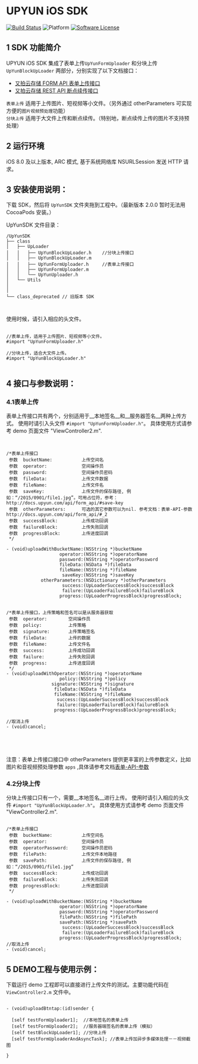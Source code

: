 # UPYUN iOS SDK
[![Build Status](https://travis-ci.org/upyun/ios-sdk.svg?branch=master)](https://travis-ci.org/upyun/ios-sdk)
![Platform](http://img.shields.io/cocoapods/p/UPYUN.svg)
[![Software License](https://img.shields.io/badge/license-MIT-brightgreen.svg)](License.md)



## 1 SDK 功能简介

UPYUN iOS SDK 集成了表单上传``` UpYunFormUploader ```  和分块上传  ``` UpYunBlockUpLoader```   两部分，分别实现了以下文档接口：    
- [又拍云存储 FORM API 表单上传接口](http://docs.upyun.com/api/form_api/)        
- [又拍云存储 REST API 断点续传接口](http://docs.upyun.com/api/rest_api/#_3)



```表单上传```  适用于上传图片、短视频等小文件。（另外通过 otherParameters 可实现方便的```图片视频预处理```功能）			
 ```分块上传```  适用于大文件上传和断点续传。（特别地，断点续传上传的图片不支持预处理）


## 2 运行环境
iOS 8.0 及以上版本, ARC 模式, 基于系统网络库 NSURLSession 发送 HTTP 请求。
 
## 3 安装使用说明：
 下载 SDK，然后将 `UpYunSDK` 文件夹拖到工程中。（最新版本 2.0.0 暂时无法用 CocoaPods 安装。）
 
 

 UpYunSDK 文件目录： 

 
 ```			
/UpYunSDK 
├── class  
│   ├── UpLoader
│   │   ├── UpYunBlockUpLoader.h    //分块上传接口
│   │   ├── UpYunBlockUpLoader.m
│   │   ├── UpYunFormUploader.h     //表单上传接口
│   │   ├── UpYunFormUploader.m
│   │   └── UpYunUploader.h
│   └── Utils
│
│  
└── class_deprecated // 旧版本 SDK


 
 ```			
 
 
 使用时候，请引入相应的头文件。  	 
 
 ```  				
 
 //表单上传，适用于上传图片、短视频等小文件。   
 #import "UpYunFormUploader.h" 
 
 //分块上传，适合大文件上传。
 #import "UpYunBlockUpLoader.h"
 
 
 ```			
 


## 4 接口与参数说明： 


### 4.1表单上传

表单上传接口共有两个，分别适用于__本地签名__和__服务器签名__两种上传方式。
使用时请引入头文件 ```#import "UpYunFormUploader.h"```。 具体使用方式请参考 demo 页面文件 "ViewController2.m".



```					


/*表单上传接口
 参数  bucketName:           上传空间名
 参数  operator:             空间操作员
 参数  password:             空间操作员密码
 参数  fileData:             上传文件数据
 参数  fileName:             上传文件名
 参数  saveKey:              上传文件的保存路径, 例如：“/2015/0901/file1.jpg”。可用占位符，参考：http://docs.upyun.com/api/form_api/#save-key
 参数  otherParameters:      可选的其它参数可以为nil. 参考文档：表单-API-参数http://docs.upyun.com/api/form_api/#_2
 参数  successBlock:         上传成功回调
 参数  failureBlock:         上传失败回调
 参数  progressBlock:        上传进度回调
 */

- (void)uploadWithBucketName:(NSString *)bucketName
                    operator:(NSString *)operatorName
                    password:(NSString *)operatorPassword
                    fileData:(NSData *)fileData
                    fileName:(NSString *)fileName
                     saveKey:(NSString *)saveKey
             otherParameters:(NSDictionary *)otherParameters
                     success:(UpLoaderSuccessBlock)successBlock
                     failure:(UpLoaderFailureBlock)failureBlock
                    progress:(UpLoaderProgressBlock)progressBlock;


/*表单上传接口，上传策略和签名可以是从服务器获取
 参数  operator:        空间操作员
 参数  policy:          上传策略
 参数  signature:       上传策略签名
 参数  fileData:        上传的数据
 参数  fileName:        上传文件名
 参数  success:         上传成功回调
 参数  failure:         上传失败回调
 参数  progress:        上传进度回调
 */
- (void)uploadWithOperator:(NSString *)operatorName
                    policy:(NSString *)policy
                 signature:(NSString *)signature
                  fileData:(NSData *)fileData
                  fileName:(NSString *)fileName
                   success:(UpLoaderSuccessBlock)successBlock
                   failure:(UpLoaderFailureBlock)failureBlock
                  progress:(UpLoaderProgressBlock)progressBlock;

//取消上传
- (void)cancel;





```					

注意：表单上传接口接口中 otherParameters 提供更丰富的上传参数定义，比如图片和音视频预处理参数 ```apps``` ,具体请参考文档[表单-API-参数](http://docs.upyun.com/api/form_api/#_2)


### 4.2分块上传

分块上传接口只有一个，需要__本地签名__进行上传。
使用时请引入相应的头文件 ```#import "UpYunBlockUpLoader.h"```。 具体使用方式请参考 demo 页面文件 "ViewController2.m".


```  				

/*表单上传接口
 参数  bucketName:           上传空间名
 参数  operator:             空间操作员
 参数  operatorPassword:     空间操作员密码
 参数  filePath:             上传文件本地路径
 参数  savePath:             上传文件的保存路径, 例如：“/2015/0901/file1.jpg”
 参数  successBlock:         上传成功回调
 参数  failureBlock:         上传失败回调
 参数  progressBlock:        上传进度回调
 */

- (void)uploadWithBucketName:(NSString *)bucketName
                    operator:(NSString *)operatorName
                    password:(NSString *)operatorPassword
                    filePath:(NSString *)filePath
                    savePath:(NSString *)savePath
                     success:(UpLoaderSuccessBlock)successBlock
                     failure:(UpLoaderFailureBlock)failureBlock
                    progress:(UpLoaderProgressBlock)progressBlock;
//取消上传
- (void)cancel;

``` 				

 
## 5 DEMO工程与使用示例： 

下载运行 demo 工程即可以直接进行上传文件的测试。主要功能代码在 ```ViewController2.m``` 文件中。

```  

- (void)uploadBtntap:(id)sender {
    
  [self testFormUploader1];  //本地签名的表单上传
  [self testFormUploader2];  //服务器端签名的表单上传（模拟）
  [self testBlockUpLoader1]; //分块上传
  [self testFormUploaderAndAsyncTask]; //表单上传加异步多媒体处理－－视频截图

}

```  





 
    
    
 
 
 



